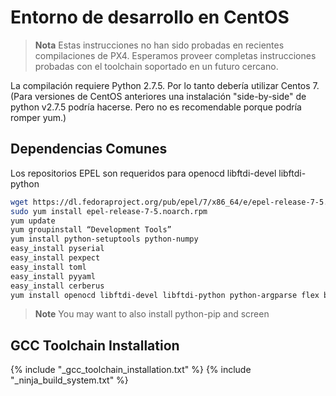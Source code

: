 # Entorno de desarrollo en CentOS

> **Nota** Estas instrucciones no han sido probadas en recientes compilaciones de PX4. Esperamos proveer completas instrucciones probadas con el toolchain soportado en un futuro cercano.

La compilación requiere Python 2.7.5. Por lo tanto debería utilizar Centos 7. (Para versiones de CentOS anteriores una instalación "side-by-side" de python v2.7.5 podría hacerse. Pero no es recomendable porque podría romper yum.)

## Dependencias Comunes

Los repositorios EPEL son requeridos para openocd libftdi-devel libftdi-python

```sh
wget https://dl.fedoraproject.org/pub/epel/7/x86_64/e/epel-release-7-5.noarch.rpm
sudo yum install epel-release-7-5.noarch.rpm
yum update
yum groupinstall “Development Tools”
yum install python-setuptools python-numpy
easy_install pyserial
easy_install pexpect
easy_install toml
easy_install pyyaml
easy_install cerberus
yum install openocd libftdi-devel libftdi-python python-argparse flex bison-devel ncurses-devel ncurses-libs autoconf texinfo libtool zlib-devel cmake vim-common
```

> **Note** You may want to also install python-pip and screen

## GCC Toolchain Installation

<!-- import GCC toolchain common documentation --> {% include "_gcc_toolchain_installation.txt" %}

<!-- import docs ninja build system --> {% include "_ninja_build_system.txt" %}
